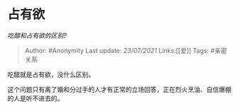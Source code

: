 # 占有欲
*吃醋和占有欲的区别?*

> Author: #Anonymity
> Last update: *23/07/2021* 
> Links:[[爱]] 
> Tags: #亲密关系 

 
吃醋就是占有欲，没什么区别。

这个问题只有离了婚和分过手的人才有正常的立场回答，正在烈火烹油、自信爆棚的人是听不进去的。



